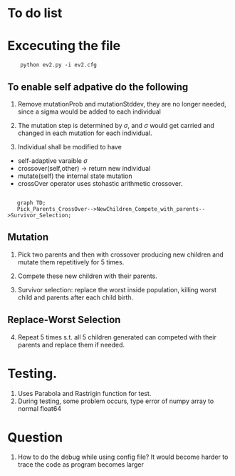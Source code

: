 # To do list
# Excecuting the file

```
    python ev2.py -i ev2.cfg
```
## To enable self adpative do the following
1. Remove mutationProb and mutationStddev, they are no longer needed, since a sigma would be added to each individual

2. The mutation step is determined by $\sigma$, and $\sigma$ would get carried and changed in each mutation for each individual.

3. Individual shall be modified to have
* self-adaptive varaible $\sigma$
* crossover(self,other) -> return new individual
* mutate(self) the internal state mutation
* crossOver operator uses stohastic arithmetic crossover.

```mermaid

   graph TD;
   Pick_Parents_CrossOver-->NewChildren_Compete_with_parents-->Survivor_Selection;

```

## Mutation
1. Pick two parents and then with crossover producing new children and mutate them repetitively for 5 times.

2. Compete these new children with their parents.

3. Survivor selection: replace the worst inside population,
    killing worst child and parents after each child birth.

## Replace-Worst Selection
4. Repeat 5 times s.t. all 5 children generated can competed with their parents and replace them if needed.

# Testing.
1. Uses Parabola and Rastrigin function for test.
2. During testing, some problem occurs, type error of numpy array to normal float64

# Question
1. How to do the debug while using config file? It would become harder to trace the code as program becomes larger